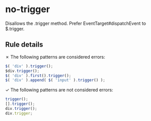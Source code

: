 # no-trigger

Disallows the .trigger method. Prefer EventTarget#dispatchEvent to $.trigger.

## Rule details

✗ The following patterns are considered errors:
```js
$( 'div' ).trigger();
$div.trigger();
$( 'div' ).first().trigger();
$( 'div' ).append( $( 'input' ).trigger() );
```

✓ The following patterns are not considered errors:
```js
trigger();
[].trigger();
div.trigger();
div.trigger;
```
